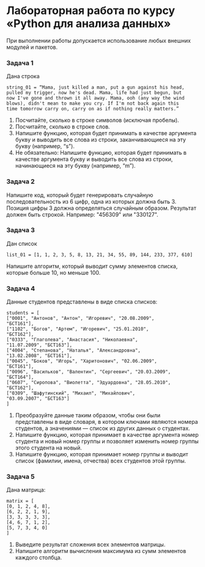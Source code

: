 # Лабораторная работа по курсу «Python для анализа данных»

При выполнении работы допускается использование любых внешних модулей и
пакетов.

### Задача 1

Дана строка

```
string_01 = “Mama, just killed a man, put a gun against his head,
pulled my trigger, now he's dead. Mama, life had just begun, but
now I've gone and thrown it all away. Mama, ooh (any way the wind
blows), didn't mean to make you cry. If I'm not back again this
time tomorrow carry on, carry on as if nothing really matters.”
```

1. Посчитайте, сколько в строке символов (исключая пробелы).
2. Посчитайте, сколько в строке слов.
3. Напишите функцию, которая будет принимать в качестве аргумента букву и
выводить все слова из строки, заканчивающиеся на эту букву (например, “s”).
4. Не обязательно: Напишите функцию, которая будет принимать в качестве
аргумента букву и выводить все слова из строки, начинающиеся на эту букву
(например, “m”).

### Задача 2

Напишите код, который будет генерировать случайную последовательность из 6
цифр, одна из которых должна быть 3. Позиция цифры 3 должна
определяться случайным образом. Результат должен быть строкой. Например:
"456309" или "330127".

### Задача 3

Дан список

```
list_01 = [1, 1, 2, 3, 5, 8, 13, 21, 34, 55, 89, 144, 233, 377, 610]
```

Напишите алгоритм, который выводит сумму элементов списка, которые больше
10, но меньше 100.

### Задача 4

Данные студентов представлены в виде списка списков:

```
students = [
["0001", "Антонов", "Антон", "Игоревич", "20.08.2009",
"БСТ161"],
["1102", "Богов", "Артем", "Игоревич", "25.01.2010",
"БСТ162"],
["0333", "Глаголева", "Анастасия", "Николаевна",
"11.07.2009", "БСТ163"],
["4004", "Степанова", "Наталья", "Александровна",
"13.02.2008", "БСТ161"],
["0045", "Боков", "Игорь", "Харитонович", "02.06.2009",
"БСТ161"],
["0096", "Васильков", "Валентин", "Сергеевич", "20.03.2009",
"БСТ164"],
["0607", "Сиропова", "Виолетта", "Эдуардовна", "28.05.2010",
"БСТ162"],
["0309", "Шафутинский", "Михаил", "Михайлович",
"03.09.2007", "БСТ163"]
]
```

1. Преобразуйте данные таким образом, чтобы они были представлены в виде
словаря, в котором ключами являются номера студентов, а значениями —
список из других данных о студентах.
2. Напишите функцию, которая принимает в качестве аргумента номер студента и
новый номер группы и позволяет изменить номер группы этого студента на
новый.
3. Напишите функцию, которая принимает номер группы и выводит список
(фамилии, имена, отчества) всех студентов этой группы.

### Задача 5

Дана матрица:

```
matrix = [
[0, 1, 2, 4, 8],
[6, 2, 2, 1, 9],
[3, 3, 3, 3, 3],
[4, 6, 7, 1, 2],
[5, 7, 3, 4, 0]
]
```

1. Выведите результат сложения всех элементов матрицы.
2. Напишите алгоритм вычисления максимума из сумм элементов каждого
столбца.